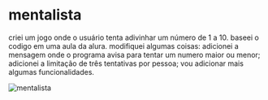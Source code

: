 # mentalista

criei um jogo onde o usuário tenta adivinhar um número de 1 a 10. baseei o codigo em uma aula da alura. modifiquei algumas coisas: 
adicionei a mensagem onde o programa avisa para tentar um numero maior ou menor;
adicionei a limitação de três tentativas por pessoa; vou adicionar mais algumas funcionalidades.


![mentalista](https://user-images.githubusercontent.com/102560281/204644546-4b40f580-3c5e-4df9-8370-73bea6028d7f.JPG)
